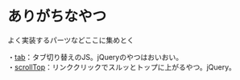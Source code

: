 ありがちなやつ
========
よく実装するパーツなどここに集めとく

・[tab](https://github.com/hirofumiyamoto/arigachi/tree/master/tab)：タブ切り替えのJS。jQueryのやつはおいおい。  
・[scrollTop](https://github.com/hirofumiyamoto/arigachi/tree/master/scrollTop)：リンククリックでスルッとトップに上がるやつ。jQuery。
